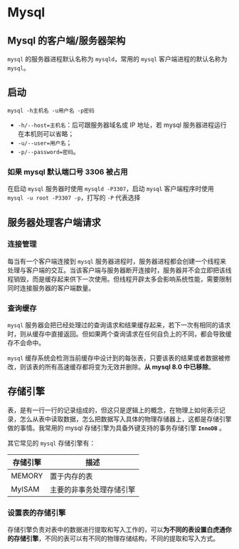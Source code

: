 # Mysql
## Mysql 的客户端/服务器架构
`mysql` 的服务器进程默认名称为 `mysqld`，常用的 `mysql` 客户端进程的默认名称为 `mysql`。

## 启动
`mysql -h主机名 -u用户名 -p密码`

* `-h/--host=主机名`：后可跟服务器域名或 IP 地址，若 mysql 服务器进程运行在本机则可以省略；
* `-u/--user=用户名`；
* `-p/--password=密码`。

### 如果 mysql 默认端口号 3306 被占用
在启动 `mysql` 服务器时使用 `mysqld -P3307`，启动 `mysql` 客户端程序时使用 `mysql -u root -P3307 -p`，打写的 `-P` 代表选择

## 服务器处理客户端请求
### 连接管理
每当有一个客户端连接到 `mysql` 服务器进程时，服务器进程都会创建一个线程来处理与客户端的交互。当该客户端与服务器断开连接时，服务器并不会立即把该线程销毁，而是缓存起来供下一次使用。但线程开辟太多会影响系统性能，需要限制同时连接服务器的客户端数量。

### 查询缓存
`mysql` 服务器会把已经处理过的查询请求和结果缓存起来，若下一次有相同的请求时，则从缓存中直接返回。但如果两个查询请求在任何自负上的不同，都会导致缓存不会命中。

`mysql` 缓存系统会检测当前缓存中设计到的每张表，只要该表的结果或者数据被修改，则该表的所有高速缓存都将变为无效并删除。**从 mysql 8.0 中已移除**。


## 存储引擎
表，是有一行一行的记录组成的，但这只是逻辑上的概念，在物理上如何表示记录，怎么从表中读取数据，怎么把数据写入具体的物理存储器上，这都是存储引擎做的事情。我常用的 mysql 存储引擎为具备外键支持的事务存储引擎 **`InnoDB`** 。

其它常见的 `mysql` 存储引擎有：

存储引擎 | 描述
---- | ---- 
MEMORY | 置于内存的表
MyISAM | 主要的非事务处理存储引擎


### 设置表的存储引擎
存储引擎负责对表中的数据进行提取和写入工作的，可以**为不同的表设置白虎通你的存储引擎**，不同的表可以有不同的物理存储结构，不同的提取和写入方式。





